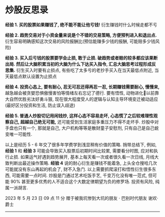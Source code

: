 # 炒股反思录

**经验 1. 买的股票如果赚钱了, 绝不能不能让他亏钱!** 衍生赚钱时什么时候走都不亏

**经验 2. 趋势交易对于小资金量来说是个不错的交易策略, 方便预判进入和退出点.** 衍生容易明确感知这次交易的风险报酬比(预估能赚多少钱的报酬, 可能赔多少钱风险)

**经验 3. 买入后亏钱的股票要学会止损, 敢于止损. 破趋势或者赔的较多都应该果断出局. 然后让大脑积累当初的大脑为什么下达买入指令, 汇总大脑思考过程形成反思集.** 衍生买入时要有止损点, 有些吃了太多亏的老抄手买入在当天最低点附近, 当天最低点默认设置为止损点

**经验 4. 投资心态上, 要有耐心, 忍无可忍还得再忍一忍, 长期赚钱需要耐心, 慢慢来,** 越急越会被贪婪恐惧傲慢害怕等情绪左右忘记了德行. 要有悟性, 动物进化🧬以前靠大自然优胜劣汰好勇斗狠, 现在很大程度受人的逻辑与认知主导环境变迁被动适应 (最好区分投资和生活, 防止误入歧途)

**经验 5. 普通人炒股切记用闲钱炒, 这样心态不容易走坏, 心态慌了之后较难理性观察自己, 超越自己绝无可能,** 还可能受到生活家庭多重压力不得不走坏手. 炒股中对手盘也只有一个, 那就是自己, 大户机构等等是散财童子安慰剂, 只有自己是自己蜕变唯一可能性. 

以上是经历 5 - 6 年交了很多年学费学到浅显稍有价值的策略. 捎带总结下, 例如, **经验 1** 和 **经验 3** 可能会导致买入股票后初期时间比较累, 需要看分时图, 应对和执行止损. 如果运气好遇到趋势展开, 基本上每天看一次或者很久看一次日线, 月线大致判断出最近操作策略. **经验 4** 说的耐心衍生是赚钱不能着急, 上头全仓搜哈几次可能就没有东山再起的机会了, 财不入急门. 以上需要抓爬滚打和悟性衍生很多东西, 可能需要一点时间. 炒股是门通过艺术吃饭手艺, 千变万化没有唯一范式, 但可能 90% 甚至更多优秀的人不适合这个大数定律期望为负的修罗场. 投资有风险, 纯属一派胡言.

2023 年 5 月 23 日 09 点 11 分 赠于被我坑惨到大坑的朋友 · 巴别时代朋友 谢欢·爵士

---
